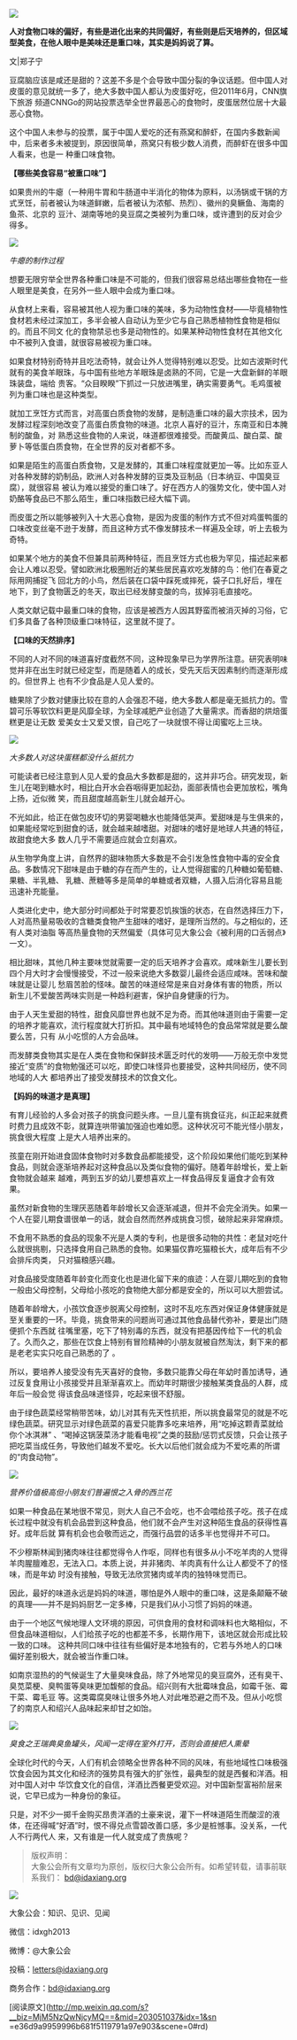 ![](_resources/“大象”的舌尖之五：美味还是重口味，妈妈说了算image0.jpg)

**人对食物口味的偏好，有些是进化出来的共同偏好，有些则是后天培养的，但区域型美食，在他人眼中是美味还是重口味，其实是妈妈说了算。**

  

文|郑子宁

  

豆腐脑应该是咸还是甜的？这差不多是个会导致中国分裂的争议话题。但中国人对皮蛋的意见就统一多了，绝大多数中国人都认为皮蛋好吃，但2011年6月，CNN旗下旅游
频道CNNGo的网站投票选举全世界最恶心的食物时，皮蛋居然位居十大最恶心食物。

  

这个中国人未参与的投票，属于中国人爱吃的还有燕窝和醉虾，在国内多数新闻中，后来者多未被提到，原因很简单，燕窝只有极少数人消费，而醉虾在很多中国人看来，也是一
种重口味食物。

  

**【哪些美食容易“被重口味”】**

  

如果贵州的牛瘪（一种用牛胃和牛肠道中半消化的物体为原料，以汤锅或干锅的方式烹饪，前者被认为味道鲜嫩，后者被认为浓郁、热烈）、徽州的臭鳜鱼、海南的鱼茶、北京的
豆汁、湖南等地的臭豆腐之类被列为重口味，或许遭到的反对会少得多。

![](_resources/“大象”的舌尖之五：美味还是重口味，妈妈说了算image1.jpg)

_牛瘪的制作过程_

  

想要无限穷举全世界各种重口味是不可能的，但我们很容易总结出哪些食物在一些人眼里是美食，在另外一些人眼中会成为重口味。

  

从食材上来看，容易被其他人视为重口味的美味，多为动物性食材——毕竟植物性食材若未经过深加工，多半会被人自动认为至少它与自己熟悉植物性食物是相似的。而且不同文
化的食物禁忌也多是动物性的。如果某种动物性食材在其他文化中不被列入食谱，就很容易被视为重口味。

  

如果食材特别奇特并且吃法奇特，就会让外人觉得特别难以忍受。比如古波斯时代就有的美食羊眼珠，与中国有些地方羊眼珠是卤熟的不同，它是一大盘新鲜的羊眼珠装盘，端给
贵客。“众目睽睽”下抓过一只放进嘴里，确实需要勇气。毛鸡蛋被列为重口味也是这种类型。

  

就加工烹饪方式而言，对高蛋白质食物的发酵，是制造重口味的最大宗技术，因为发酵过程深刻地改变了高蛋白质食物的味道。北京人喜好的豆汁，东南亚和日本腌制的酸鱼，对
熟悉这些食物的人来说，味道都很难接受。而酸黄瓜、酸白菜、酸萝卜等低蛋白质食物，在全世界的反对者都不多。

  

如果是陌生的高蛋白质食物，又是发酵的，其重口味程度就更加一等。比如东亚人对各种发酵的奶制品，欧洲人对各种发酵的豆类及豆制品（日本纳豆、中国臭豆腐），就很容易
被认为难以接受的重口味了。好在西方人的强势文化，使中国人对奶酪等食品已不那么陌生，重口味指数已经大幅下调。

  

而皮蛋之所以能够被列入十大恶心食物，是因为皮蛋的制作方式不但对鸡蛋鸭蛋的口味改变丝毫不逊于发酵，而且这种方式不像发酵技术一样遍及全球，听上去极为奇特。

  

如果某个地方的美食不但兼具前两种特征，而且烹饪方式也极为罕见，描述起来都会让人难以忍受。譬如欧洲北极圈附近的某些居民喜欢吃发酵的鸟：他们在春夏之际用网捕捉飞
回北方的小鸟，然后装在口袋中踩死或摔死，袋子口扎好后，埋在地下，到了食物匮乏的冬天，取出已经发酵变酸的鸟，拔掉羽毛直接吃。

  

人类文献记载中最重口味的食物，应该是被西方人因其野蛮而被消灭掉的习俗，它们多具备了各种顶级重口味特征，这里就不提了。

  

**【口味的天然排序】**

  

不同的人对不同的味道喜好度截然不同，这种现象早已为学界所注意。研究表明味觉并非在出生时就已经定型，而是随着人的成长，受先天后天因素制约而逐渐形成的。但世界上
也有不少食品是人见人爱的。

  

糖果除了少数对健康比较在意的人会强忍不碰，绝大多数人都是毫无抵抗力的。雪碧可乐等软饮料更是风靡全球，为全球减肥产业创造了大量需求。而香甜的烘焙蛋糕更是让无数
爱美女士又爱又恨，自己吃了一块就恨不得让闺蜜吃上三块。

  

![](_resources/“大象”的舌尖之五：美味还是重口味，妈妈说了算image2.jpg)

_大多数人对这块蛋糕都没什么抵抗力_

  

可能读者已经注意到人见人爱的食品大多数都是甜的，这并非巧合。研究发现，新生儿在喝到糖水时，相比白开水会吞咽得更加起劲，面部表情也会更加放松，嘴角上扬，近似微
笑，而且甜度越高新生儿就会越开心。

  

不光如此，给正在做包皮环切的男婴喝糖水也能降低哭声。爱甜味是与生俱来的，如果能经常吃到甜食的话，就会越来越嗜甜。对甜味的嗜好是地球人共通的特征，故甜食绝大多
数人几乎不需要适应就会立刻喜欢。

  

从生物学角度上讲，自然界的甜味物质大多数是不会引发急性食物中毒的安全食品。多数情况下甜味是由于糖的存在而产生的，让人觉得甜蜜的几种糖如葡萄糖、果糖、半乳糖、
乳糖、蔗糖等多是简单的单糖或者双糖，人摄入后消化容易且能迅速补充能量。

  

人类进化史中，绝大部分时间都处于时常要忍饥挨饿的状态，在自然选择压力下，人对高热量易吸收的含糖类食物产生甜味的嗜好，是理所当然的。与之相似的，还有人类对油脂
等高热量食物的天然偏爱（具体可见大象公会《被利用的口舌弱点》一文）。

  

相比甜味，其他几种主要味觉就需要一定的后天培养才会喜欢。咸味新生儿要长到四个月大时才会慢慢接受，不过一般来说绝大多数婴儿最终会适应咸味。苦味和酸味就是让婴儿
愁眉苦脸的怪味。酸苦的味道经常是来自对身体有害的物质，所以新生儿不爱酸苦两味实则是一种趋利避害，保护自身健康的行为。

  

由于人天生爱甜的特性，甜食风靡世界也就不足为奇。而其他味道则由于需要一定的培养才能喜欢，流行程度就大打折扣。其中最有地域特色的食品常常就是要么酸要么苦，只有
从小吃惯的人方会品味。

  

而发酵类食物其实是在人类在食物和保鲜技术匮乏时代的发明——万般无奈中发觉接近“变质”的食物勉强还可以吃，即使口味怪异也要接受，这种共同经历，使不同地域的人大
都培养出了接受发酵技术的饮食文化。

  

**【妈妈的味道才是真理】**

  

有育儿经验的人多会对孩子的挑食问题头疼。一旦儿童有挑食征兆，纠正起来就费时费力且成效不彰，就算连哄带骗加强迫也难如愿。这种状况可不能光怪小朋友，挑食很大程度
上是大人培养出来的。

  

孩童在刚开始进食固体食物时对多数食品都能接受，这个阶段如果他们能吃到某种食品，则就会逐渐培养起对这种食品以及类似食物的偏好。随着年龄增长，爱上新食物就会越来
越难，两到五岁的幼儿要想喜欢上一样食品得反复逼食才会有效果。

  

虽然对新食物的生理厌恶随着年龄增长又会逐渐减退，但并不会完全消失。如果一个人在婴儿期食谱很单一的话，就会自然而然养成挑食习惯，破除起来非常麻烦。

  

不食用不熟悉的食品的现象不光是人类的专利，也是很多动物的共性：老鼠对吃什么就很挑剔，只选择食用自己熟悉的食物。如果猫仅靠吃猫粮长大，成年后有不少会排斥肉类，
只对猫粮感兴趣。

  

对食品接受度随着年龄变化而变化也是进化留下来的痕迹：人在婴儿期吃到的食物一般由父母控制，父母给小孩吃的食物绝大部分都是安全的，所以可以大胆尝试。

  

随着年龄增大，小孩饮食逐步脱离父母控制，这时不乱吃东西对保证身体健康就是至关重要的一环。毕竟，挑食带来的问题尚可通过其他食品替代弥补，要是出门随便抓个东西就
往嘴里塞，吃下了特别毒的东西，就没有把基因传给下一代的机会了。久而久之，那些在饮食上特别有冒险精神的小朋友就被自然淘汰，剩下来的都是老老实实只吃自己熟悉的了
。

  

所以，要培养人接受没有先天喜好的食物，多数只能靠父母在年幼时善加诱导，通过反复食用让小孩接受并且渐渐喜欢上。而幼年时期很少接触某类食品的人群，成年后一般会觉
得该食品味道怪异，吃起来很不舒服。

  

由于绿色蔬菜经常稍带苦味，幼儿对其有先天性抗拒，所以挑食最常见的就是不吃绿色蔬菜。研究显示对绿色蔬菜的喜爱只能靠多吃来培养，用“吃掉这颗青菜就给你个冰淇淋”
、“喝掉这锅菠菜汤才能看电视”之类的鼓励/惩罚式反馈，只会让孩子把吃菜当成任务，导致他们越发不爱吃。长大以后他们就会成为不爱吃素的所谓的“肉食动物”。

  

![](_resources/“大象”的舌尖之五：美味还是重口味，妈妈说了算image3.jpg)

_营养价值极高但小朋友们普遍恨之入骨的西兰花_

  

如果一种食品在某地很不常见，则大人自己不会吃，也不会喂给孩子吃。孩子在成长过程中就没有机会品尝到这种食品，他们就不会产生对这种陌生食品的获得性喜好。成年后就
算有机会也会敬而远之，而强行品尝的话多半也觉得并不可口。

  

不少穆斯林闻到猪肉味往往都觉得令人作呕，同样也有很多从小不吃羊肉的人觉得羊肉腥膻难忍，无法入口。本质上说，并非猪肉、羊肉真有什么让人都受不了的怪味，而是年幼
时没有接触，导致无法欣赏猪肉或羊肉的独特味觉而已。

  

因此，最好的味道永远是妈妈的味道，哪怕是外人眼中的重口味，这是条颠簸不破的真理——并不是妈妈厨艺一定多棒，只是我们从小习惯了妈妈的味道。

  

由于一个地区气候地理人文环境的原因，可供食用的食材和调味料也大略相似，不但食品味道相似，人们给孩子吃的也都差不多，长期作用下，该地区就会形成比较一致的口味。
这种共同口味中往往有些偏好是本地独有的，它若与外地人的口味偏好差别极大，就会被当作重口味。

  

如南京湿热的的气候诞生了大量臭味食品，除了外地常见的臭豆腐外，还有臭干、臭苋菜梗、臭鸭蛋等臭味更加馥郁的食品。绍兴则有大批霉味食品，如霉千张、霉干菜、霉毛豆
等。这类霉腐臭味让很多外地人对此唯恐避之而不及。但从小吃惯了的南京人和绍兴人品味起来却甘之如饴。

  

![](_resources/“大象”的舌尖之五：美味还是重口味，妈妈说了算image4.jpg)

_臭食之王瑞典臭鱼罐头，风闻一定得在室外打开，否则会直接把人熏晕_

  

全球化时代的今天，人们有机会领略全世界各种不同的风味，有些地域性口味极强饮食会因为其文化和经济的强势具有强大的扩张性，最典型的就是西餐和洋酒。相对中国人对中
华饮食文化的自信，洋酒比西餐更受欢迎。对中国新型富裕阶层来说，它早已成为一种身份的象征。

  

只是，对不少一掷千金购买昂贵洋酒的土豪来说，灌下一杯味道陌生而酸涩的液体，在还得喊“好酒”时，恨不得兑点雪碧改善口感，多少是桩憾事。没关系，一代人不行两代人
来，又有谁是一代人就变成了贵族呢？

  

> 版权声明：  
大象公会所有文章均为原创，版权归大象公会所有。如希望转载，请事前联系我们： bd@idaxiang.org

![](_resources/“大象”的舌尖之五：美味还是重口味，妈妈说了算image5.png)

大象公会：知识、见识、见闻

微信：idxgh2013

微博：@大象公会

投稿：letters@idaxiang.org

商务合作：bd@idaxiang.org

[阅读原文](http://mp.weixin.qq.com/s?__biz=MjM5NzQwNjcyMQ==&mid=203051037&idx=1&sn
=e36d9a9959996b681f5119791a97e903&scene=0#rd)

